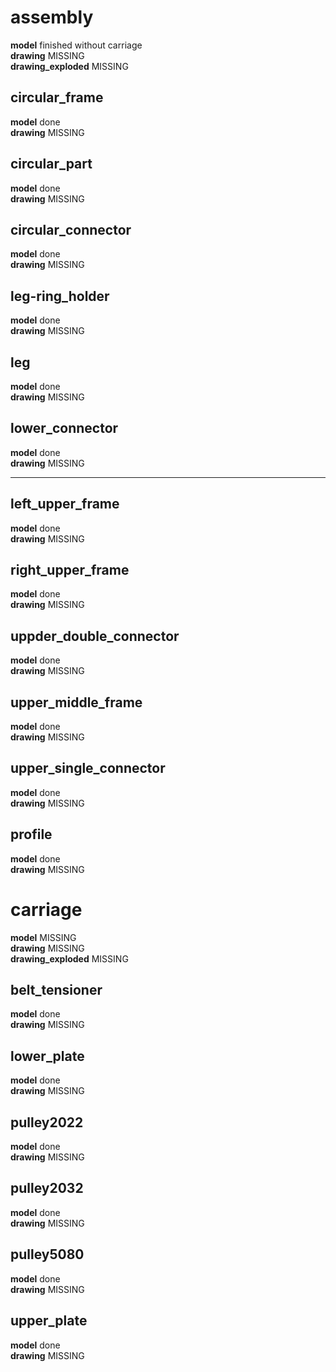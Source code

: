 # assembly
**model** finished without carriage\
**drawing** MISSING\
**drawing_exploded** MISSING

## circular_frame
**model** done\
**drawing** MISSING

## circular_part
**model** done\
**drawing** MISSING

## circular_connector
**model** done\
**drawing** MISSING

## leg-ring_holder
**model** done\
**drawing** MISSING

## leg
**model** done\
**drawing** MISSING

## lower_connector
**model** done\
**drawing** MISSING

---

## left_upper_frame
**model** done\
**drawing** MISSING

## right_upper_frame
**model** done\
**drawing** MISSING

## uppder_double_connector
**model** done\
**drawing** MISSING

## upper_middle_frame
**model** done\
**drawing** MISSING

## upper_single_connector
**model** done\
**drawing** MISSING

## profile
**model** done\
**drawing** MISSING

# carriage
**model** MISSING\
**drawing** MISSING\
**drawing_exploded** MISSING

## belt_tensioner
**model** done\
**drawing** MISSING

## lower_plate
**model** done\
**drawing** MISSING

## pulley2022
**model** done\
**drawing** MISSING

## pulley2032
**model** done\
**drawing** MISSING

## pulley5080
**model** done\
**drawing** MISSING

## upper_plate
**model** done\
**drawing** MISSING
